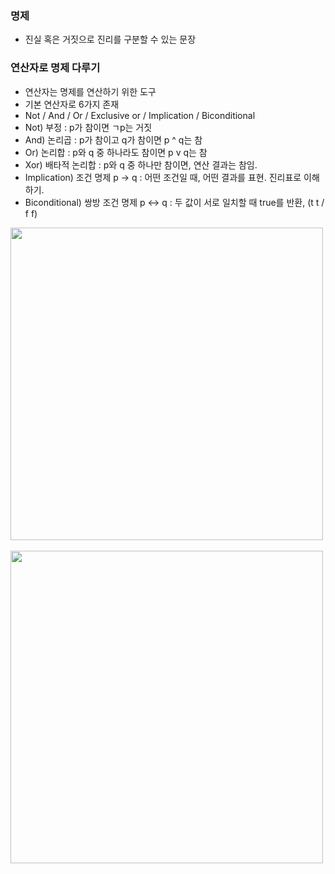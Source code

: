 ### 명제

- 진실 혹은 거짓으로 진리를 구분할 수 있는 문장

### 연산자로 명제 다루기

- 연산자는 명제를 연산하기 위한 도구
- 기본 연산자로 6가지 존재
- Not / And / Or / Exclusive or / Implication / Biconditional
- Not) 부정 : p가 참이면 ㄱp는 거짓
- And) 논리곱 : p가 참이고 q가 참이면 p ^ q는 참
- Or) 논리합 : p와 q 중 하나라도 참이면 p v q는 참
- Xor) 배타적 논리합 : p와 q 중 하나만 참이면, 연산 결과는 참임.
- Implication) 조건 명제 p -> q : 어떤 조건일 때, 어떤 결과를 표현. 진리표로 이해하기.
- Biconditional) 쌍방 조건 명제 p <-> q : 두 값이 서로 일치할 때 true를 반환, (t t / f f)

<img src="https://github.com/andongmin94/cs/assets/110483588/e030992a-329c-408b-b0ad-4c77f0dc7b39" width=500px>
&nbsp;
<img src="https://github.com/andongmin94/cs/assets/110483588/04475650-23fa-43ca-b055-383603d6df1a" width=500px>

